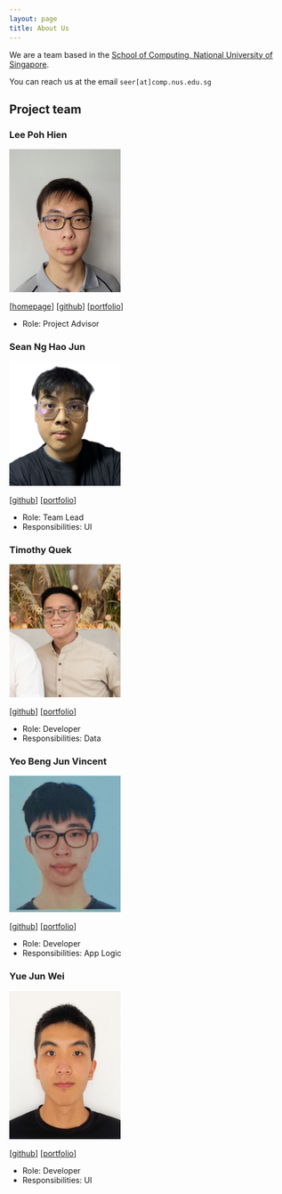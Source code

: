 ```yaml
---
layout: page
title: About Us
---
```


We are a team based in the [School of Computing, National University of Singapore](https://www.comp.nus.edu.sg).

You can reach us at the email `seer[at]comp.nus.edu.sg`

## Project team

### Lee Poh Hien

<img src="images/ruinim.png" width="200px">

[[homepage](http://www.comp.nus.edu.sg/~damithch)]
[[github](https://github.com/Ruinim)]
[[portfolio](team/ruinim.md)]

* Role: Project Advisor

### Sean Ng Hao Jun

<img src="images/lunardrak.png" width="200px">

[[github](http://github.com/lunardrak)]
[[portfolio](team/lunardrak.md)]

* Role: Team Lead
* Responsibilities: UI

### Timothy Quek

<img src="images/whyisquek.png" width="200px">

[[github](http://github.com/WhyisQuek)]
[[portfolio](team/whyisquek.md)]

* Role: Developer
* Responsibilities: Data

### Yeo Beng Jun Vincent

<img src="images/goatmilkkk.png" width="200px">

[[github](http://github.com/goatmilkkk)]
[[portfolio](team/goatmilkkk.md)]

* Role: Developer
* Responsibilities: App Logic

### Yue Jun Wei

<img src="images/jxnwxx.png" width="200px">

[[github](http://github.com/jxnwxx)]
[[portfolio](team/jxnwxx.md)]

* Role: Developer
* Responsibilities: UI
